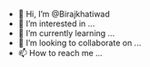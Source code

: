 - 👋 Hi, I’m @Birajkhatiwad
- 👀 I’m interested in ...
- 🌱 I’m currently learning ...
- 💞️ I’m looking to collaborate on ...
- 📫 How to reach me ...

<!---
Birajkhatiwad/Birajkhatiwad is a ✨ special ✨ repository because its `README.md` (this file) appears on your GitHub profile.
You can click the Preview link to take a look at your changes.
--->
